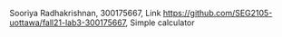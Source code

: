 Sooriya Radhakrishnan, 300175667, Link https://github.com/SEG2105-uottawa/fall21-lab3-300175667, Simple calculator
